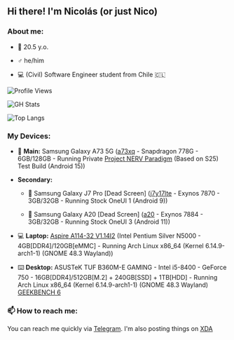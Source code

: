 ## Hi there! I'm Nicolás (or just Nico)

### About me:

- 📆 20.5 y.o.

- ♂️ he/him

- 💻 (Civil) Software Engineer student from Chile 🇨🇱

![Profile Views](https://komarev.com/ghpvc/?username=ngdplnk&color=7eff8d&style=flat)

![GH Stats](https://github-readme-stats.vercel.app/api?username=ngdplnk&show_icons=true&theme=dark&hide_border=true)

![Top Langs](https://github-readme-stats.vercel.app/api/top-langs/?username=ngdplnk&show_icons=true&theme=dark&hide_border=true&layout=compact)


### My Devices:

- 📱 **Main:** Samsung Galaxy A73 5G ([a73xq](https://www.gsmarena.com/samsung_galaxy_a73_5g-11257.php) - Snapdragon 778G - 6GB/128GB - Running Private [Project NERV Paradigm](https://github.com/Yagzie/ProjectNERV) (Based on S25) Test Build (Android 15))

- **Secondary:**

  * 📱 Samsung Galaxy J7 Pro [Dead Screen] ([j7y17lte](https://www.gsmarena.com/samsung_galaxy_j7_pro-8561.php) - Exynos 7870 - 3GB/32GB - Running Stock OneUI 1 (Android 9))
  
  * 📱 Samsung Galaxy A20 [Dead Screen] ([a20](https://www.gsmarena.com/samsung_galaxy_a20-9640.php) - Exynos 7884 - 3GB/32GB - Running Stock OneUI 3 (Android 11))
  
- 💻 **Laptop:** [Aspire A114-32 V1.14I2](https://browser.geekbench.com/v6/cpu/10829541) (Intel Pentium Silver N5000 - 4GB[DDR4]/120GB[eMMC] - Running Arch Linux x86_64 (Kernel 6.14.9-arch1-1) (GNOME 48.3 Wayland))

- ⌨️ **Desktop:** ASUSTeK TUF B360M-E GAMING - Intel i5-8400 - GeForce 750 - 16GB[DDR4]/512GB[M.2] + 240GB[SSD] + 1TB[HDD] - Running Arch Linux x86_64 (Kernel 6.14.9-arch1-1) (GNOME 48.3 Wayland) [GEEKBENCH 6](https://browser.geekbench.com/v6/cpu/11934395)

### 📫 How to reach me:
You can reach me quickly via [Telegram](https://t.me/ngdplnk).
I'm also posting things on [XDA](https://xdaforums.com/m/ngdpl-nk.12569749/)
